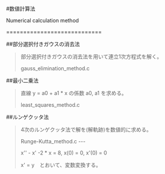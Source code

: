 #数値計算法
<p>Numerical calculation method</p>
============================

##部分選択付きガウスの消去法
<blockquote>
<p>部分選択付きガウスの消去法を用いて連立1次方程式を解く。</p>
gauss_elimination_method.c
</blockquote>

##最小二乗法
<blockquote>
<p>直線 y = a0 + a1 * x の係数 a0, a1 を求める。</p>
least_squares_method.c
</blockquote>

##ルンゲクッタ法
<blockquote>
<p>4次のルンゲクッタ法で解を(解軌跡)を数値的に求める。</p>
Runge-Kutta_method.c
---
<p>x'' - x' -2 * x = 8, x(0) = 0, x'(0) = 0</p>
<p>x' = y　とおいて、変数変換する。</p>
</blockquote>
